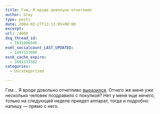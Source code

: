 ```yaml
---
title: Гхм… Я вроде довольно отчетливо
author: Gray
type: posts
date: 2004-02-27T13:13:05+00:00
excerpt:
url: /4669
dsq_thread_id:
  - 1931806846
esml_socialcount_LAST_UPDATED:
  - 1497153008
essb_cache_expire:
  - 1601533362
categories:
  - Uncategorized

---
```








Гхм&#8230; Я вроде довольно отчетливо <a href="http://www.searchengines.ru/blog/archives/002929.html" target="_blank">выразился</a>. Отчего же меня уже несколько человек поздравило с покупкой? Нет у меня еще ничего, только на следующей неделе приедет аппарат, тогда и подробно напишу &#8212; прямо с него.